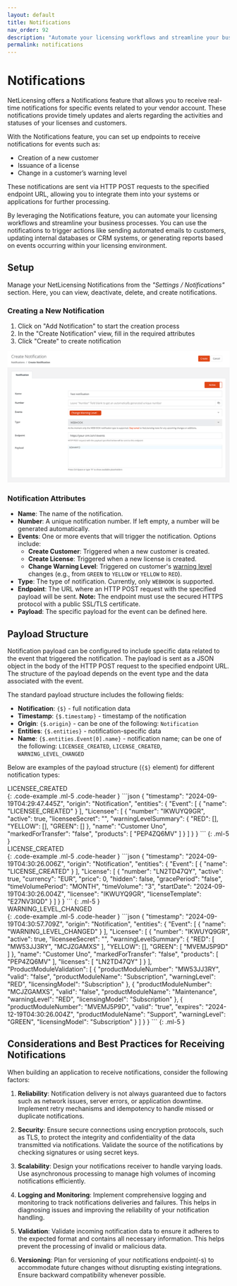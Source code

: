 ```yaml
---
layout: default
title: Notifications
nav_order: 92
description: "Automate your licensing workflows and streamline your business processes with NetLicensing webhook notifications"
permalink: notifications
---
```


Notifications
=============

NetLicensing offers a Notifications feature that allows you to receive real-time notifications for specific events related to your vendor account. These notifications provide timely updates and alerts regarding the activities and statuses of your licenses and customers.

With the Notifications feature, you can set up endpoints to receive notifications for events such as:
- Creation of a new customer
- Issuance of a license
- Change in a customer’s warning level

These notifications are sent via HTTP POST requests to the specified endpoint URL, allowing you to integrate them into your systems or applications for further processing.

By leveraging the Notifications feature, you can automate your licensing workflows and streamline your business processes. You can use the notifications to trigger actions like sending automated emails to customers, updating internal databases or CRM systems, or generating reports based on events occurring within your licensing environment.

Setup
-----

Manage your NetLicensing Notifications from the *"Settings / Notifications"* section. Here, you can view, deactivate, delete, and create notifications.

### Creating a New Notification

1. Click on "Add Notification" to start the creation process
2. In the "Create Notification" view, fill in the required attributes
3. Click "Create" to create notification

<a href="assets/images/notifications.png" class="imagelink" data-lightbox="notifications" data-title="Notifications" data-alt="Notifications">
    <img src="assets/images/notifications.png" />
</a>

### Notification Attributes

- **Name**: The name of the notification.
- **Number**: A unique notification number. If left empty, a number will be generated automatically.
- **Events**: One or more events that will trigger the notification. Options include:
  - **Create Customer**: Triggered when a new customer is created.
  - **Create License**: Triggered when a new license is created.
  - **Change Warning Level**: Triggered on customer's [warning level](warning-level) changes (e.g., from `GREEN` to `YELLOW` or `YELLOW` to `RED`).
- **Type**: The type of notification. Currently, only `WEBHOOK` is supported.
- **Endpoint**: The URL where an HTTP POST request with the specified payload will be sent. **Note:** The endpoint must use the secured HTTPS protocol with a public SSL/TLS certificate.
- **Payload**: The specific payload for the event can be defined here.

Payload Structure
-----------------

Notification payload can be configured to include specific data related to the event that triggered the notification. The payload is sent as a JSON object in the body of the HTTP POST request to the specified endpoint URL. The structure of the payload depends on the event type and the data associated with the event.

The standard payload structure includes the following fields:

- **Notification**: `{$}` - full notification data
- **Timestamp**: `{$.timestamp}` - timestamp of the notification
- **Origin**: `{$.origin}` - can be one of the following: `Notification`
- **Entities**: `{$.entities}` - notification-specific data
- **Name**: `{$.entities.Event[0].name}` - notification name; can be one of the following: `LICENSEE_CREATED`, `LICENSE_CREATED`, `WARNING_LEVEL_CHANGED`

Below are examples of the payload structure (`{$}` element) for different notification types:

<div>LICENSEE_CREATED</div>
{: .code-example .ml-5 .code-header }
```json
{
    "timestamp": "2024-09-19T04:29:47.445Z",
    "origin": "Notification",
    "entities": {
        "Event": [
            {
                "name": "LICENSEE_CREATED"
            }
        ],
        "Licensee": [
            {
                "number": "IKWUYQ9GR",
                "active": true,
                "licenseeSecret": "",
                "warningLevelSummary": {
                    "RED": [],
                    "YELLOW": [],
                    "GREEN": []
                },
                "name": "Customer Uno",
                "markedForTransfer": "false",
                "products": [
                    "PEP4ZQ6MV"
                ]
            }
        ]
    }
}
```
{: .ml-5 }


<div>LICENSE_CREATED</div>
{: .code-example .ml-5 .code-header }
```json
{
    "timestamp": "2024-09-19T04:30:26.006Z",
    "origin": "Notification",
    "entities": {
        "Event": [
            {
                "name": "LICENSE_CREATED"
            }
        ],
        "License": [
            {
                "number": "LN2TD47QY",
                "active": true,
                "currency": "EUR",
                "price": 0,
                "hidden": false,
                "gracePeriod": "false",
                "timeVolumePeriod": "MONTH",
                "timeVolume": "3",
                "startDate": "2024-09-19T04:30:26.004Z",
                "licensee": "IKWUYQ9GR",
                "licenseTemplate": "E27NV3IQD"
            }
        ]
    }
}
```
{: .ml-5 }


<div>WARNING_LEVEL_CHANGED</div>
{: .code-example .ml-5 .code-header }
```json
{
    "timestamp": "2024-09-19T04:30:57.709Z",
    "origin": "Notification",
    "entities": {
        "Event": [
            {
                "name": "WARNING_LEVEL_CHANGED"
            }
        ],
        "Licensee": [
            {
                "number": "IKWUYQ9GR",
                "active": true,
                "licenseeSecret": "",
                "warningLevelSummary": {
                    "RED": [
                        "MW53JJ3RY",
                        "MCJZGAMXS"
                    ],
                    "YELLOW": [],
                    "GREEN": [
                        "MVEMJ5P9D"
                    ]
                },
                "name": "Customer Uno",
                "markedForTransfer": "false",
                "products": [
                    "PEP4ZQ6MV"
                ],
                "licenses": [
                    "LN2TD47QY"
                ]
            }
        ],
        "ProductModuleValidation": [
            {
                "productModuleNumber": "MW53JJ3RY",
                "valid": "false",
                "productModuleName": "Subscription",
                "warningLevel": "RED",
                "licensingModel": "Subscription"
            },
            {
                "productModuleNumber": "MCJZGAMXS",
                "valid": "false",
                "productModuleName": "Maintenance",
                "warningLevel": "RED",
                "licensingModel": "Subscription"
            },
            {
                "productModuleNumber": "MVEMJ5P9D",
                "valid": "true",
                "expires": "2024-12-19T04:30:26.004Z",
                "productModuleName": "Support",
                "warningLevel": "GREEN",
                "licensingModel": "Subscription"
            }
        ]
    }
}
```
{: .ml-5 }

Considerations and Best Practices for Receiving Notifications
-------------------------------------------------------------

When building an application to receive notifications, consider the following factors:

1. **Reliability**: Notification delivery is not always guaranteed due to factors such as network issues, server errors, or application downtime. Implement retry mechanisms and idempotency to handle missed or duplicate notifications.

2. **Security**: Ensure secure connections using encryption protocols, such as TLS, to protect the integrity and confidentiality of the data transmitted via notifications. Validate the source of the notifications by checking signatures or using secret keys.

3. **Scalability**: Design your notifications receiver to handle varying loads. Use asynchronous processing to manage high volumes of incoming notifications efficiently.

4. **Logging and Monitoring**: Implement comprehensive logging and monitoring to track notifications deliveries and failures. This helps in diagnosing issues and improving the reliability of your notification handling.

5. **Validation**: Validate incoming notification data to ensure it adheres to the expected format and contains all necessary information. This helps prevent the processing of invalid or malicious data.

6. **Versioning**: Plan for versioning of your notifications endpoint(-s) to accommodate future changes without disrupting existing integrations. Ensure backward compatibility whenever possible.
